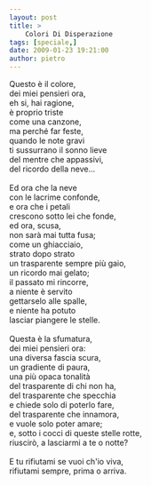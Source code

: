 ```yaml
---
layout: post
title: >
    Colori Di Disperazione
tags: [speciale,]
date: 2009-01-23 19:21:00
author: pietro
---
```

Questo è il colore,<br/>dei miei pensieri ora,<br/>eh si, hai ragione,<br/>è proprio triste<br/>come una canzone,<br/>ma perché far feste,<br/>quando le note gravi<br/>ti sussurrano il sonno lieve<br/>del mentre che appassivi,<br/>del ricordo della neve...<br/><br/>Ed ora che la neve<br/>con le lacrime confonde,<br/>e ora che i petali<br/>crescono sotto lei che fonde,<br/>ed ora, scusa,<br/>non sarà mai tutta fusa;<br/>come un ghiacciaio,<br/>strato dopo strato<br/>un trasparente sempre più gaio,<br/>un ricordo mai gelato;<br/>il passato mi rincorre,<br/>a niente è servito<br/>gettarselo alle spalle,<br/>e niente ha potuto<br/>lasciar piangere le stelle.<br/><br/>Questa è la sfumatura,<br/>dei miei pensieri ora:<br/>una diversa fascia scura,<br/>un gradiente di paura,<br/>una più opaca tonalità<br/>del trasparente di chi non ha,<br/>del trasparente che specchia<br/>e chiede solo di poterlo fare,<br/>del trasparente che innamora,<br/>e vuole solo poter amare;<br/>e, sotto i cocci di queste stelle rotte,<br/>riuscirò, a lasciarmi a te o notte?<br/><br/>E tu rifiutami se vuoi ch'io viva,<br/>rifiutami sempre, prima o arriva.
